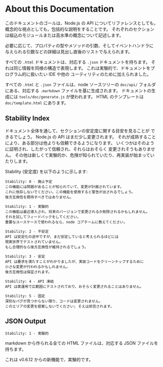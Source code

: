 # About this Documentation

<!-- type=misc -->

<!--
The goal of this documentation is to comprehensively explain the Node.js
API, both from a reference as well as a conceptual point of view.  Each
section describes a built-in module or high-level concept.

Where appropriate, property types, method arguments, and the arguments
provided to event handlers are detailed in a list underneath the topic
heading.

Every `.html` document has a corresponding `.json` document presenting
the same information in a structured manner.  This feature is
experimental, and added for the benefit of IDEs and other utilities that
wish to do programmatic things with the documentation.

Every `.html` and `.json` file is generated based on the corresponding
`.markdown` file in the `doc/api/` folder in node's source tree.  The
documentation is generated using the `tools/doc/generate.js` program.
The HTML template is located at `doc/template.html`.
-->

このドキュメントのゴールは、Node.js の API についてリファレンスとしても，
概念的な視点としても，包括的な説明をすることです。
それぞれのセクションは組込のモジュールまたは高水準の概念について記述します。

必要に応じて、プロパティの型やメソッドの引数、そしてイベントハンドラに
与えられる引数などの詳細は見出し直後のリストで与えられます。

すべての `.html` ドキュメントは、対応する `.json` ドキュメントを持ちます。
それは同じ情報を同様の構造で表現します。
これは実験的で、ドキュメントをプログラム的に扱いたい IDE や他の
ユーティリティのために加えられました。

すべての `.html` と `.json` ファイルは、node ソースツリーの `doc/api/`
フォルダにある、対応する `.markdown` ファイルを基に生成されます。
ドキュメントの生成には `tools/doc/generate.js` が使われます。
HTML のテンプレートは `doc/template.html` にあります。

## Stability Index

<!--type=misc-->

<!--
Throughout the documentation, you will see indications of a section's
stability.  The Node.js API is still somewhat changing, and as it
matures, certain parts are more reliable than others.  Some are so
proven, and so relied upon, that they are unlikely to ever change at
all.  Others are brand new and experimental, or known to be hazardous
and in the process of being redesigned.
-->

ドキュメント全体を通して、セクションの安定度に関する目安を見ることが
できるでしょう。
Node.js の API はまだ少し変更されます。
それが成熟することにより、ある部分は他よりも信頼できるようになります。
いくつかはそのように証明され、したがって信頼され、それらはおそらく
変更されそうもありません。
その他は新しくて実験的か、危険が知られていたり、再実装が始まっていたりします。

<!--
The stability indices are as follows:
-->

Stability (安定度) を以下のように示します:

<!--
```
Stability: 0 - Deprecated
This feature is known to be problematic, and changes are
planned.  Do not rely on it.  Use of the feature may cause warnings.  Backwards
compatibility should not be expected.
```
-->

```
Stability: 0 - 廃止予定
この機能には問題があることが知られていて、変更が計画されています。
これに依存しないでください。この機能を使用すると警告が出されるでしょう。
後方互換性を期待すべきではありません。
```

<!--
```
Stability: 1 - Experimental
This feature was introduced recently, and may change
or be removed in future versions.  Please try it out and provide feedback.
If it addresses a use-case that is important to you, tell the node core team.
```
-->

```
Stability: 1 - 実験的
この機能は最近導入され、将来のバージョンで変更されるか削除されるかもしれません。
それを試してフィードバックをしてください。
重要なユースケースで使われるなら、node コアチームに教えてください。
```

<!--
```
Stability: 2 - Unstable
The API is in the process of settling, but has not yet had
sufficient real-world testing to be considered stable. Backwards-compatibility
will be maintained if reasonable.
```
-->

```
Stability: 2 - 不安定
API は安定化の途中ですが、まだ安定していると考えられるほどには
現実世界でテストされていません。
もし合理的なら後方互換性が維持されるでしょう。
```

<!--
```
Stability: 3 - Stable
The API has proven satisfactory, but cleanup in the underlying
code may cause minor changes.  Backwards-compatibility is guaranteed.
```
-->

```
Stability: 3 - 安定
API は要求を満たすことがわかりましたが、実装コードをクリーンナップするために
小さな変更が行われるかもしれません。
後方互換性は保証されます。
```

<!--
```
Stability: 4 - API Frozen
This API has been tested extensively in production and is
unlikely to ever have to change.
```
-->

```
Stability: 4 - API 凍結
API は実運用で広範囲にテストされており、おそらく変更されることはありません。
```

<!--
```
Stability: 5 - Locked
Unless serious bugs are found, this code will not ever
change.  Please do not suggest changes in this area; they will be refused.
-->

```
Stability: 5 - 固定
深刻なバグが見つからない限り、コードは変更されません。
このエリアの変更を提案しないでください; そえは拒否されます。
```

## JSON Output

<!--
    Stability: 1 - Experimental
-->

    Stability: 1 - 実験的

<!--
Every HTML file in the markdown has a corresponding JSON file with the
same data.
-->

markdown から作られる全ての HTML ファイルは、対応する JSON ファイルを持ちます。

<!--
This feature is new as of node v0.6.12.  It is experimental.
-->

これは v0.6.12 からの新機能で、実験的です。
